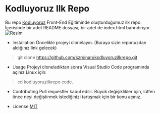 # Kodluyoruz Ilk Repo
Bu repo [Kodluyoruz](https://www.kodluyoruz.org) Front-End Eğitiminde oluşturduğumuz ilk repo. İçerisinde bir adet README dosyası, bir adet de index.html barındırıyor.
![Resim](https://im.ezgif.com/tmp/ezgif-1-ac027653b1.webp)

- Installation
Öncelikle projeyi clonelayın. (Buraya sizin reponuzdan aldığınız link gelecek)
> git clone https://github.com/szrsinan/kodluyoruzilkrepo.git

- Usage
Projeyi cloneladıktan sonra Visual Studio Code programında açınız
Linux için:
> cd kodluyoruzilkrepo
> code.

- Contributing
Pull requestler kabul edilir. Büyük değişiklikler için, lütfen önce neyi değiştirmek istediğinizi tartışmak için bir konu açınız. 

- License
[MIT](choosealicense.com/licenses/mit/)



